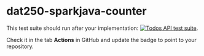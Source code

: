 # dat250-sparkjava-counter

This test suite should run after your implementation: [![Todos API test suite](https://github.com/selabhvl/dat250-sparkjava-counter/actions/workflows/main.yml/badge.svg)](https://github.com/selabhvl/dat250-sparkjava-counter/actions/workflows/main.yml).

Check it in the tab **Actions** in GitHub and update the badge to point to your repository.
